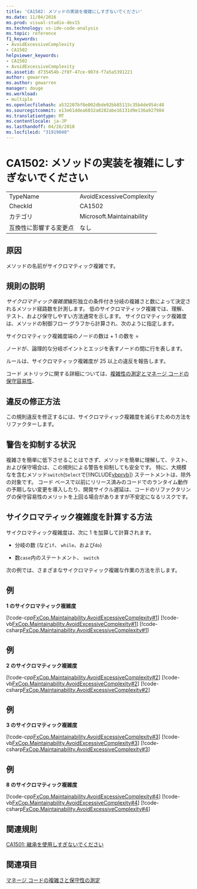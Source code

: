 ```yaml
---
title: 'CA1502: メソッドの実装を複雑にしすぎないでください'
ms.date: 11/04/2016
ms.prod: visual-studio-dev15
ms.technology: vs-ide-code-analysis
ms.topic: reference
f1_keywords:
- AvoidExcessiveComplexity
- CA1502
helpviewer_keywords:
- CA1502
- AvoidExcessiveComplexity
ms.assetid: d735454b-2f8f-47ce-907d-f7a5a5391221
author: gewarren
ms.author: gewarren
manager: douge
ms.workload:
- multiple
ms.openlocfilehash: a532207bf8e002dbde92bb85115c35b4de954c48
ms.sourcegitcommit: e13e61ddea6032a8282abe16131d9e136a927984
ms.translationtype: MT
ms.contentlocale: ja-JP
ms.lasthandoff: 04/26/2018
ms.locfileid: "31919040"
---
```

# <a name="ca1502-avoid-excessive-complexity"></a>CA1502: メソッドの実装を複雑にしすぎないでください
|||
|-|-|
|TypeName|AvoidExcessiveComplexity|
|CheckId|CA1502|
|カテゴリ|Microsoft.Maintainability|
|互換性に影響する変更点|なし|

## <a name="cause"></a>原因
 メソッドの名前がサイクロマティック複雑です。

## <a name="rule-description"></a>規則の説明
 *サイクロマティック複雑度*線形独立の条件付き分岐の複雑さと数によって決定されるメソッド経路数を計測します。 低のサイクロマティック複雑では、理解、テスト、および保守しやすい方法通常を示します。 サイクロマティック複雑度は、メソッドの制御フロー グラフから計算され、次のように指定します。

 サイクロマティック複雑度端のノードの数は + 1 の数を =

 ノードが、論理的な分岐ポイントとエッジを表すノードの間に行を表します。

 ルールは、サイクロマティック複雑度が 25 以上の違反を報告します。

 コード メトリックに関する詳細については、[複雑性の測定とマネージ コードの保守容易性](../code-quality/measuring-complexity-and-maintainability-of-managed-code.md)、

## <a name="how-to-fix-violations"></a>違反の修正方法
 この規則違反を修正するには、サイクロマティック複雑度を減らすための方法をリファクターします。

## <a name="when-to-suppress-warnings"></a>警告を抑制する状況
 複雑さを簡単に低下させることはできず、メソッドを簡単に理解して、テスト、および保守場合は、この規則による警告を抑制しても安全です。 特に、大規模なを含むメソッド`switch`(`Select`で[!INCLUDE[vbprvb](../code-quality/includes/vbprvb_md.md)]) ステートメントは、除外の対象です。 コード ベースで以前にリリース済みのコードでのランタイム動作の予期しない変更を導入したり、開発サイクル遅延は、コードのリファクタリングの保守容易性のメリットを上回る場合がありますが不安定になるリスクです。

## <a name="how-cyclomatic-complexity-is-calculated"></a>サイクロマティック複雑度を計算する方法
 サイクロマティック複雑度は、次に 1 を加算して計算されます。

-   分岐の数 (など`if`、 `while`、および`do`)

-   数`case`内のステートメント、 `switch`

 次の例では、さまざまなサイクロマティック複雑な作業の方法を示します。

## <a name="example"></a>例
 **1 のサイクロマティック複雑度**

 [!code-cpp[FxCop.Maintainability.AvoidExcessiveComplexity#1](../code-quality/codesnippet/CPP/ca1502-avoid-excessive-complexity_1.cpp)]
 [!code-vb[FxCop.Maintainability.AvoidExcessiveComplexity#1](../code-quality/codesnippet/VisualBasic/ca1502-avoid-excessive-complexity_1.vb)]
 [!code-csharp[FxCop.Maintainability.AvoidExcessiveComplexity#1](../code-quality/codesnippet/CSharp/ca1502-avoid-excessive-complexity_1.cs)]

## <a name="example"></a>例
 **2 のサイクロマティック複雑度**

 [!code-cpp[FxCop.Maintainability.AvoidExcessiveComplexity#2](../code-quality/codesnippet/CPP/ca1502-avoid-excessive-complexity_2.cpp)]
 [!code-vb[FxCop.Maintainability.AvoidExcessiveComplexity#2](../code-quality/codesnippet/VisualBasic/ca1502-avoid-excessive-complexity_2.vb)]
 [!code-csharp[FxCop.Maintainability.AvoidExcessiveComplexity#2](../code-quality/codesnippet/CSharp/ca1502-avoid-excessive-complexity_2.cs)]

## <a name="example"></a>例
 **3 のサイクロマティック複雑度**

 [!code-cpp[FxCop.Maintainability.AvoidExcessiveComplexity#3](../code-quality/codesnippet/CPP/ca1502-avoid-excessive-complexity_3.cpp)]
 [!code-vb[FxCop.Maintainability.AvoidExcessiveComplexity#3](../code-quality/codesnippet/VisualBasic/ca1502-avoid-excessive-complexity_3.vb)]
 [!code-csharp[FxCop.Maintainability.AvoidExcessiveComplexity#3](../code-quality/codesnippet/CSharp/ca1502-avoid-excessive-complexity_3.cs)]

## <a name="example"></a>例
 **8 のサイクロマティック複雑度**

 [!code-cpp[FxCop.Maintainability.AvoidExcessiveComplexity#4](../code-quality/codesnippet/CPP/ca1502-avoid-excessive-complexity_4.cpp)]
 [!code-vb[FxCop.Maintainability.AvoidExcessiveComplexity#4](../code-quality/codesnippet/VisualBasic/ca1502-avoid-excessive-complexity_4.vb)]
 [!code-csharp[FxCop.Maintainability.AvoidExcessiveComplexity#4](../code-quality/codesnippet/CSharp/ca1502-avoid-excessive-complexity_4.cs)]

## <a name="related-rules"></a>関連規則
 [CA1501: 継承を使用しすぎないでください](../code-quality/ca1501-avoid-excessive-inheritance.md)

## <a name="see-also"></a>関連項目
 [マネージ コードの複雑さと保守性の測定](../code-quality/measuring-complexity-and-maintainability-of-managed-code.md)